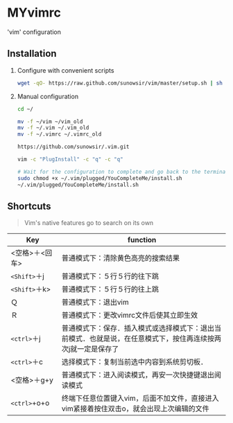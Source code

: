 # MYvimrc
'vim' configuration

## Installation

1.  Configure with convenient scripts

    ```bash
    wget -qO- https://raw.github.com/sunowsir/vim/master/setup.sh | sh -x
    ```

    

2.  Manual configuration

    ```bash
    cd ~/
    
    mv -f ~/vim ~/vim_old
    mv -f ~/.vim ~/.vim_old
    mv -f ~/.vimrc ~/.vimrc_old
    
    https://github.com/sunowsir/.vim.git
    
    vim -c "PlugInstall" -c "q" -c "q"
    
    # Wait for the configuration to complete and go back to the terminal
    sudo chmod +x ~/.vim/plugged/YouCompleteMe/install.sh
    ~/.vim/plugged/YouCompleteMe/install.sh
    ```

    

## Shortcuts

>   Vim's native features go to search on its own

| Key            | function                                                     |
| -------------- | ------------------------------------------------------------ |
| <空格>＋<回车> | 普通模式下：清除黄色高亮的搜索结果                           |
| `<Shift>`＋j   | 普通模式下：５行５行的往下跳                                 |
| `<Shift>`＋k>  | 普通模式下：５行５行的往上跳                                 |
| Ｑ             | 普通模式下：退出vim                                          |
| Ｒ             | 普通模式下：更改vimrc文件后使其立即生效                      |
| `<ctrl>`＋j    | 普通模式下：保存．插入模式或选择模式下：退出当前模式．也就是说，在任意模式下，按住<ctrl>再连续按两次j就一定是保存了 |
| `<ctrl>`＋c    | 选择模式下：复制当前选中内容到系统剪切板．                   |
| <空格>＋g+y    | 普通模式下：进入阅读模式，再安一次快捷键退出阅读模式         |
| `<ctrl>`+o+o   | 终端下任意位置键入vim，后面不加文件，直接进入vim紧接着按住<ctrl>双击o，就会出现上次编辑的文件 |


